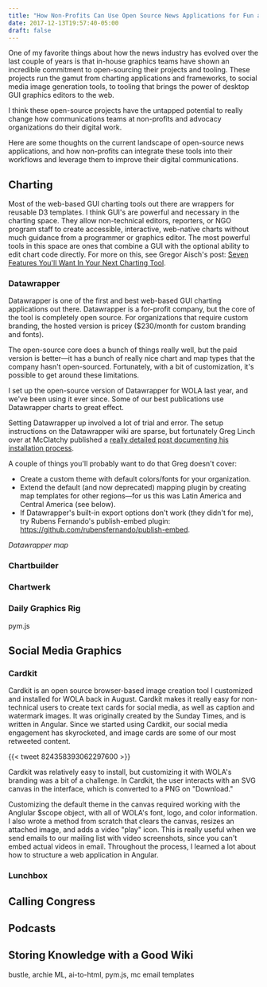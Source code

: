 ```yaml
---
title: "How Non-Profits Can Use Open Source News Applications for Fun and/or Advocacy"
date: 2017-12-13T19:57:40-05:00
draft: false
---
```

One of my favorite things about how the news industry has evolved over the last couple of years is that in-house graphics teams have shown an incredible commitment to open-sourcing their projects and tooling. These projects run the gamut from charting applications and frameworks, to social media image generation tools, to tooling that brings the power of desktop GUI graphics editors to the web.

I think these open-source projects have the untapped potential to really change how communications teams at non-profits and advocacy organizations do their digital work.

Here are some thoughts on the current landscape of open-source news applications, and how non-profits can integrate these tools into their workflows and leverage them to improve their digital communications.

## Charting

Most of the web-based GUI charting tools out there are wrappers for reusable D3 templates. I think GUI's are powerful and necessary in the charting space. They allow non-technical editors, reporters, or NGO program staff to create accessible, interactive, web-native charts without much guidance from a programmer or graphics editor. The most powerful tools in this space are ones that combine a GUI with the optional ability to edit chart code directly. For more on this, see Gregor Aisch's post: [Seven Features You'll Want In Your Next Charting Tool](https://www.vis4.net/blog/2015/03/seven-features-youll-wantin-your-next-charting-tool/#expert-custom-javascript-mode).

### Datawrapper

Datawrapper is one of the first and best web-based GUI charting applications out there. Datawrapper is a for-profit company, but the core of the tool is completely open source. For organizations that require custom branding, the hosted version is pricey ($230/month for custom branding and fonts).

The open-source core does a bunch of things really well, but the paid version is better—it has a bunch of really nice chart and map types that the company hasn't open-sourced. Fortunately, with a bit of customization, it's possible to get around these limitations.

I set up the open-source version of Datawrapper for WOLA last year, and we've been using it ever since. Some of our best publications use Datawrapper charts to great effect. 

Setting Datawrapper up involved a lot of trial and error. The setup instructions on the Datawrapper wiki are sparse, but fortunately Greg Linch over at McClatchy published a [really detailed post documenting his installation process](http://www.greglinch.com/2016/07/datawrapper-step-by-step-installation-guide-for-ubuntu-on-aws.html). 

A couple of things you'll probably want to do that Greg doesn't cover:

* Create a custom theme with default colors/fonts for your organization.
* Extend the default (and now deprecated) mapping plugin by creating map templates for other regions—for us this was Latin America and Central America (see below).
* If Datawrapper's built-in export options don't work (they didn't for me), try Rubens Fernando's publish-embed plugin: https://github.com/rubensfernando/publish-embed. 

*Datawrapper map*

### Chartbuilder

### Chartwerk

### Daily Graphics Rig
pym.js

## Social Media Graphics

### Cardkit

Cardkit is an open source browser-based image creation tool I customized and installed for WOLA back in August. Cardkit makes it really easy for non-technical users to create text cards for social media, as well as caption and watermark images. It was originally created by the Sunday Times, and is written in Angular. Since we started using Cardkit, our social media engagement has skyrocketed, and image cards are some of our most retweeted content. 

{{< tweet 824358393062297600 >}}

Cardkit was relatively easy to install, but customizing it with WOLA's branding was a bit of a challenge. In Cardkit, the user interacts with an SVG canvas in the interface, which is converted to a PNG on "Download."

Customizing the default theme in the canvas required working with the Anglular $scope object, with all of WOLA's font, logo, and color information. I also wrote a method from scratch that clears the canvas, resizes an attached image, and adds a video "play" icon. This is really useful when we send emails to our mailing list with video screenshots, since you can't embed actual videos in email. Throughout the process, I learned a lot about how to structure a web application in Angular.

### Lunchbox

## Calling Congress

## Podcasts

## Storing Knowledge with a Good Wiki

bustle, archie ML, ai-to-html, pym.js, mc email templates

